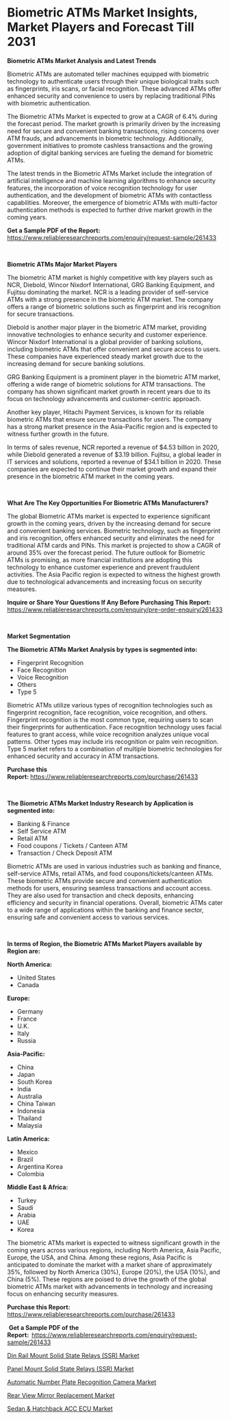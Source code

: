 <p><h1>Biometric ATMs Market Insights, Market Players and Forecast Till 2031</h1></p><p><strong>Biometric ATMs Market Analysis and Latest Trends</strong></p>
<p><p>Biometric ATMs are automated teller machines equipped with biometric technology to authenticate users through their unique biological traits such as fingerprints, iris scans, or facial recognition. These advanced ATMs offer enhanced security and convenience to users by replacing traditional PINs with biometric authentication.</p><p>The Biometric ATMs Market is expected to grow at a CAGR of 6.4% during the forecast period. The market growth is primarily driven by the increasing need for secure and convenient banking transactions, rising concerns over ATM frauds, and advancements in biometric technology. Additionally, government initiatives to promote cashless transactions and the growing adoption of digital banking services are fueling the demand for biometric ATMs.</p><p>The latest trends in the Biometric ATMs Market include the integration of artificial intelligence and machine learning algorithms to enhance security features, the incorporation of voice recognition technology for user authentication, and the development of biometric ATMs with contactless capabilities. Moreover, the emergence of biometric ATMs with multi-factor authentication methods is expected to further drive market growth in the coming years.</p></p>
<p><strong>Get a Sample PDF of the Report:&nbsp;</strong> <a href="https://www.reliableresearchreports.com/enquiry/request-sample/261433">https://www.reliableresearchreports.com/enquiry/request-sample/261433</a></p>
<p>&nbsp;</p>
<p><strong>Biometric ATMs Major Market Players</strong></p>
<p><p>The biometric ATM market is highly competitive with key players such as NCR, Diebold, Wincor Nixdorf International, GRG Banking Equipment, and Fujitsu dominating the market. NCR is a leading provider of self-service ATMs with a strong presence in the biometric ATM market. The company offers a range of biometric solutions such as fingerprint and iris recognition for secure transactions.</p><p>Diebold is another major player in the biometric ATM market, providing innovative technologies to enhance security and customer experience. Wincor Nixdorf International is a global provider of banking solutions, including biometric ATMs that offer convenient and secure access to users. These companies have experienced steady market growth due to the increasing demand for secure banking solutions.</p><p>GRG Banking Equipment is a prominent player in the biometric ATM market, offering a wide range of biometric solutions for ATM transactions. The company has shown significant market growth in recent years due to its focus on technology advancements and customer-centric approach.</p><p>Another key player, Hitachi Payment Services, is known for its reliable biometric ATMs that ensure secure transactions for users. The company has a strong market presence in the Asia-Pacific region and is expected to witness further growth in the future.</p><p>In terms of sales revenue, NCR reported a revenue of $4.53 billion in 2020, while Diebold generated a revenue of $3.19 billion. Fujitsu, a global leader in IT services and solutions, reported a revenue of $34.1 billion in 2020. These companies are expected to continue their market growth and expand their presence in the biometric ATM market in the coming years.</p></p>
<p>&nbsp;</p>
<p><strong>What Are The Key Opportunities For Biometric ATMs Manufacturers?</strong></p>
<p><p>The global Biometric ATMs market is expected to experience significant growth in the coming years, driven by the increasing demand for secure and convenient banking services. Biometric technology, such as fingerprint and iris recognition, offers enhanced security and eliminates the need for traditional ATM cards and PINs. This market is projected to show a CAGR of around 35% over the forecast period. The future outlook for Biometric ATMs is promising, as more financial institutions are adopting this technology to enhance customer experience and prevent fraudulent activities. The Asia Pacific region is expected to witness the highest growth due to technological advancements and increasing focus on security measures.</p></p>
<p><strong>Inquire or Share Your Questions If Any Before Purchasing This Report:</strong> <a href="https://www.reliableresearchreports.com/enquiry/pre-order-enquiry/261433">https://www.reliableresearchreports.com/enquiry/pre-order-enquiry/261433</a></p>
<p>&nbsp;</p>
<p><strong>Market Segmentation</strong></p>
<p><strong>The Biometric ATMs Market Analysis by types is segmented into:</strong></p>
<p><ul><li>Fingerprint Recognition</li><li>Face Recognition</li><li>Voice Recognition</li><li>Others</li><li>Type 5</li></ul></p>
<p><p>Biometric ATMs utilize various types of recognition technologies such as fingerprint recognition, face recognition, voice recognition, and others. Fingerprint recognition is the most common type, requiring users to scan their fingerprints for authentication. Face recognition technology uses facial features to grant access, while voice recognition analyzes unique vocal patterns. Other types may include iris recognition or palm vein recognition. Type 5 market refers to a combination of multiple biometric technologies for enhanced security and accuracy in ATM transactions.</p></p>
<p><strong>Purchase this Report:&nbsp;</strong><a href="https://www.reliableresearchreports.com/purchase/261433">https://www.reliableresearchreports.com/purchase/261433</a></p>
<p>&nbsp;</p>
<p><strong>The Biometric ATMs Market Industry Research by Application is segmented into:</strong></p>
<p><ul><li>Banking & Finance</li><li>Self Service ATM</li><li>Retail ATM</li><li>Food coupons / Tickets / Canteen ATM</li><li>Transaction / Check Deposit ATM</li></ul></p>
<p><p>Biometric ATMs are used in various industries such as banking and finance, self-service ATMs, retail ATMs, and food coupons/tickets/canteen ATMs. These biometric ATMs provide secure and convenient authentication methods for users, ensuring seamless transactions and account access. They are also used for transaction and check deposits, enhancing efficiency and security in financial operations. Overall, biometric ATMs cater to a wide range of applications within the banking and finance sector, ensuring safe and convenient access to various services.</p></p>
<p>&nbsp;</p>
<p><strong>In terms of Region, the Biometric ATMs Market Players available by Region are:</strong></p>
<p>
    <p> <strong> North America: </strong>
        <ul>
            <li>United States</li>
            <li>Canada</li>
        </ul>
        </p> 
    <p> <strong> Europe: </strong>
        <ul>
            <li>Germany</li>
            <li>France</li>
            <li>U.K.</li>
            <li>Italy</li>
            <li>Russia</li>
        </ul>
        </p> 
    <p> <strong> Asia-Pacific: </strong>
        <ul>
            <li>China</li>
            <li>Japan</li>
            <li>South Korea</li>
            <li>India</li>
            <li>Australia</li>
            <li>China Taiwan</li>
            <li>Indonesia</li>
            <li>Thailand</li>
            <li>Malaysia</li>
        </ul>
        </p> 
    <p> <strong> Latin America: </strong>
        <ul>
            <li>Mexico</li>
            <li>Brazil</li>
            <li>Argentina Korea</li>
            <li>Colombia</li>
        </ul>
        </p> 
    <p> <strong> Middle East & Africa: </strong>
        <ul>
            <li>Turkey</li>
            <li>Saudi</li>
            <li>Arabia</li>
            <li>UAE</li>
            <li>Korea</li>
        </ul>
    </p>
    </p>
<p><p>The biometric ATMs market is expected to witness significant growth in the coming years across various regions, including North America, Asia Pacific, Europe, the USA, and China. Among these regions, Asia Pacific is anticipated to dominate the market with a market share of approximately 35%, followed by North America (30%), Europe (20%), the USA (10%), and China (5%). These regions are poised to drive the growth of the global biometric ATMs market with advancements in technology and increasing focus on enhancing security measures.</p></p>
<p><strong>Purchase this Report: </strong><a href="https://www.reliableresearchreports.com/purchase/261433">https://www.reliableresearchreports.com/purchase/261433</a></p>
<p>&nbsp;<strong>Get a Sample PDF of the Report:&nbsp;&nbsp;</strong><a href="https://www.reliableresearchreports.com/enquiry/request-sample/261433">https://www.reliableresearchreports.com/enquiry/request-sample/261433</a></p>
<p><strong></strong></p>
<p><p><a href="https://view.publitas.com/reportprime-1/din-rail-mount-solid-state-relays-ssr-market-size-2024-2031-global-industrial-analysis-key-geographical-regions-market-share-top-key-players-product-types-and-forecast-research-report/">Din Rail Mount Solid State Relays (SSR) Market</a></p><p><a href="https://view.publitas.com/reportprime-1/panel-mount-solid-state-relays-ssr-market-size-growth-outlook-from-2024-to-2031-projecting-at-markets-trends-analysis-by-application-regional-outlook-and-revenue/">Panel Mount Solid State Relays (SSR) Market</a></p><p><a href="https://github.com/brentleyjimmiealvaradoz4l1rea/Market-Research-Report-List-1/blob/main/automatic-number-plate-recognition-camera-market.md">Automatic Number Plate Recognition Camera Market</a></p><p><a href="https://gamy-alyssum-396.notion.site/Rear-View-Mirror-Replacement-Market-Offer-Valuable-Insights-into-Market-Size-Market-Share-Market-T-8ed32768f0ea4ebdb463cb6a3ec0b17e">Rear View Mirror Replacement Market</a></p><p><a href="https://natural-crush-b99.notion.site/Sedan-Hatchback-ACC-ECU-Market-Growth-Market-Trends-COVID-19-Impact-and-Forecasts-for-period-fr-29a22798b5764a16ab29e5ad4f61b29c">Sedan & Hatchback ACC ECU Market</a></p></p>